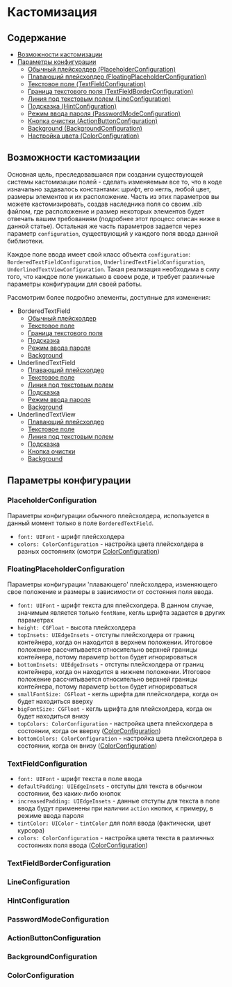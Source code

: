 # Кастомизация

## Содержание

- [Возможности кастомизации](#Возможности-кастомизации)
- [Параметры конфигурации](#Параметры-конфигурации)
	- [Обычный плейсхолдер (PlaceholderConfiguration)](#PlaceholderConfiguration)
	- [Плавающий плейсхолдер (FloatingPlaceholderConfiguration)](#FloatingPlaceholderConfiguration)
	- [Текстовое поле (TextFieldConfiguration)](#TextFieldConfiguration)
	- [Граница текстового поля (TextFieldBorderConfiguration)](#TextFieldBorderConfiguration)
	- [Линия под текстовым полем (LineConfiguration)](#LineConfiguration)
	- [Подсказка (HintConfiguration)](#HintConfiguration)
	- [Режим ввода пароля (PasswordModeConfiguration)](#PasswordModeConfiguration)
	- [Кнопка очистки (ActionButtonConfiguration)](#ActionButtonConfiguration)
	- [Background (BackgroundConfiguration)](#BackgroundConfiguration)
	- [Настройка цвета (ColorConfiguration)](#ColorConfiguration)

## Возможности кастомизации

Основная цель, преследовавшаяся при создании существующей системы кастомизации полей - сделать изменяемым все то, что в коде изначально задавалось константами: шрифт, его кегль, любой цвет, размеры элементов и их расположение. Часть из этих параметров вы можете кастомизировать, создав наследника поля со своим .xib файлом, где расположение и размер некоторых элементов будет отвечать вашим требованиям (подробнее этот процесс описан ниже в данной статье). Остальная же часть параметров задается через параметр `configuration`, существующий у каждого поля ввода данной библиотеки.

Каждое поле ввода имеет свой класс объекта `configuration`: `BorderedTextFieldConfiguration`, `UnderlinedTextFieldConfiguration`, `UnderlinedTextViewConfiguration`. Такая реализация необходима в силу того, что каждое поле уникально в своем роде, и требует различные параметры конфигурации для своей работы.

Рассмотрим более подробно элементы, доступные для изменения:

* BorderedTextField
	* [Обычный плейсхолдер](#PlaceholderConfiguration)
	* [Текстовое поле](#TextFieldConfiguration)
	* [Граница текстового поля](#TextFieldBorderConfiguration)
	* [Подсказка](#HintConfiguration)
	* [Режим ввода пароля](#PasswordModeConfiguration)
	* [Background](#BackgroundConfiguration)
* UnderlinedTextField
	* [Плавающий плейсхолдер](#FloatingPlaceholderConfiguration)
	* [Текстовое поле](#TextFieldConfiguration)
	* [Линия под текстовым полем](#LineConfiguration)
	* [Подсказка](#HintConfiguration)
	* [Режим ввода пароля](#PasswordModeConfiguration)
	* [Background](#BackgroundConfiguration)
* UnderlinedTextView
	* [Плавающий плейсхолдер](#FloatingPlaceholderConfiguration)
	* [Текстовое поле](#TextFieldConfiguration)
	* [Линия под текстовым полем](#LineConfiguration)
	* [Подсказка](#Подсказка-(HintConfiguration))
	* [Кнопка очистки](#ActionButtonConfiguration)
	* [Background](#BackgroundConfiguration)

## Параметры конфигурации

### PlaceholderConfiguration

Параметры конфигурации обычного плейсхолдера, используется в данный момент только в поле `BorderedTextField`.

* `font: UIFont` - шрифт плейсхолдера
* `colors: ColorConfiguration` - настройка цвета плейсхолдера в разных состояниях (смотри [ColorConfiguration](#ColorConfiguration))

### FloatingPlaceholderConfiguration

Параметры конфигурации 'плавающего' плейсхолдера, изменяющего свое положение и размеры в зависимости от состояния поля ввода.

* `font: UIFont` - шрифт текста для плейсхолдера. В данном случае, значимым является только `fontName`, кегль шрифта задается в других параметрах
* `height: CGFloat` - высота плейсхолдера
* `topInsets: UIEdgeInsets` - отступы плейсхолдера от границ контейнера, когда он находится в верхнем положении. Итоговое положение рассчитывается относительно верхней границы контейнера, потому параметр `bottom` будет игнорироваться
* `bottomInsets: UIEdgeInsets` - отступы плейсхолдера от границ контейнера, когда он находится в нижнем положении. Итоговое положение рассчитывается относительно верхней границы контейнера, потому параметр `bottom` будет игнорироваться
* `smallFontSize: CGFloat` - кегль шрифта для плейсхолдера, когда он будет находиться вверху
* `bigFontSize: CGFloat` - кегль шрифта для плейсхолдера, когда он будет находиться внизу
* `topColors: ColorConfiguration` - настройка цвета плейсхолдера в состоянии, когда он вверху ([ColorConfiguration](#ColorConfiguration))
* `bottomColors: ColorConfiguration` - настройка цвета плейсхолдера в состоянии, когда он внизу ([ColorConfiguration](#ColorConfiguration))

### TextFieldConfiguration

* `font: UIFont` - шрифт текста в поле ввода
* `defaultPadding: UIEdgeInsets` - отступы для текста в обычном состоянии, без каких-либо кнопок
* `increasedPadding: UIEdgeInsets` - данные отступы для текста в поле ввода будут применены при наличии `action` кнопки, к примеру, в режиме ввода пароля
* `tintColor: UIColor` - `tintColor` для поля ввода (фактически, цвет курсора)
* `colors: ColorConfiguration` - настройка цвета текста в различных состояниях поля ввода ([ColorConfiguration](#ColorConfiguration))

### TextFieldBorderConfiguration

### LineConfiguration

### HintConfiguration

### PasswordModeConfiguration

### ActionButtonConfiguration

### BackgroundConfiguration

### ColorConfiguration

